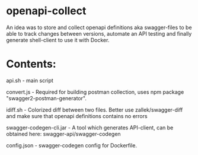 # openapi-collect
An idea was to store and collect openapi definitions aka swagger-files to be able to track changes between versions, automate an API testing and finally generate shell-client to use it with Docker.

# Contents:
api.sh - main script

convert.js - Required for building postman collection, uses npm package "swagger2-postman-generator".

idiff.sh - Colorized diff between two files. Better use zallek/swagger-diff and make sure that openapi definitions contains no errors

swagger-codegen-cli.jar - A tool which generates API-client, can be obtained here: swagger-api/swagger-codegen

config.json - swagger-codegen config for Dockerfile.
